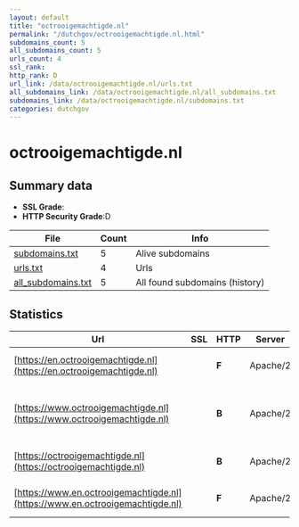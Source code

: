 ```yaml
---
layout: default
title: "octrooigemachtigde.nl"
permalink: "/dutchgov/octrooigemachtigde.nl.html"
subdomains_count: 5
all_subdomains_count: 5
urls_count: 4
ssl_rank: 
http_rank: D
url_link: /data/octrooigemachtigde.nl/urls.txt
all_subdomains_link: /data/octrooigemachtigde.nl/all_subdomains.txt
subdomains_link: /data/octrooigemachtigde.nl/subdomains.txt
categories: dutchgov
---
```



# octrooigemachtigde.nl
## Summary data


 - **SSL Grade**:
 - **HTTP Security Grade**:D


| File       | Count | Info |
|------------|-------|------|
|[subdomains.txt](/data/octrooigemachtigde.nl/subdomains.txt)|5|Alive subdomains|
|[urls.txt](/data/octrooigemachtigde.nl/urls.txt)|4|Urls|
|[all_subdomains.txt](/data/octrooigemachtigde.nl/all_subdomains.txt)|5|All found subdomains (history)|


## Statistics


| Url | SSL | HTTP | Server | Cookie | HSTS | CORS | CTO | CSP | XFO | XXP | RP |FP| Tech |Title |
|--------|-------|-------|------|------|------|------|------|------|------|------|------|------|------|------|
|[https://en.octrooigemachtigde.nl](https://en.octrooigemachtigde.nl)| | **F**|Apache/2| | | | | | | | :white_check_mark: | |Apache HTTP Server:2|302 Found|
|[https://www.octrooigemachtigde.nl](https://www.octrooigemachtigde.nl)| | **B**|Apache/2|:white_check_mark: |:white_check_mark: | | | | :white_check_mark: | :white_check_mark: | :white_check_mark: | |Apache HTTP Server:2 HSTS PHP:7.3.33|Orde van Octrooi...|
|[https://octrooigemachtigde.nl](https://octrooigemachtigde.nl)| | **B**|Apache/2|:white_check_mark: |:white_check_mark: | | | | :white_check_mark: | :white_check_mark: | :white_check_mark: | |Apache HTTP Server:2|302 Found|
|[https://www.en.octrooigemachtigde.nl](https://www.en.octrooigemachtigde.nl)| | **F**|Apache/2| | | | | | | | :white_check_mark: | |Apache HTTP Server:2|302 Found|

